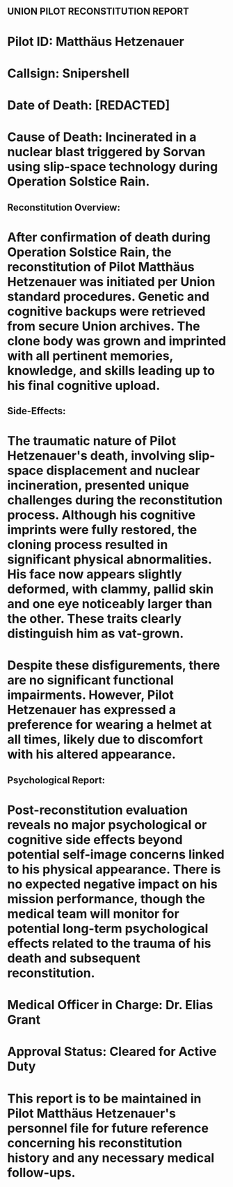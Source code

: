 ## UNION PILOT RECONSTITUTION REPORT

# Pilot ID: Matthäus Hetzenauer
# Callsign: Snipershell
# Date of Death: [REDACTED]
# Cause of Death: Incinerated in a nuclear blast triggered by Sorvan using slip-space technology during Operation Solstice Rain.


## Reconstitution Overview:

# After confirmation of death during Operation Solstice Rain, the reconstitution of Pilot Matthäus Hetzenauer was initiated per Union standard procedures. Genetic and cognitive backups were retrieved from secure Union archives. The clone body was grown and imprinted with all pertinent memories, knowledge, and skills leading up to his final cognitive upload.


## Side-Effects:

# The traumatic nature of Pilot Hetzenauer's death, involving slip-space displacement and nuclear incineration, presented unique challenges during the reconstitution process. Although his cognitive imprints were fully restored, the cloning process resulted in significant physical abnormalities. His face now appears slightly deformed, with clammy, pallid skin and one eye noticeably larger than the other. These traits clearly distinguish him as vat-grown.

# Despite these disfigurements, there are no significant functional impairments. However, Pilot Hetzenauer has expressed a preference for wearing a helmet at all times, likely due to discomfort with his altered appearance.


## Psychological Report:

# Post-reconstitution evaluation reveals no major psychological or cognitive side effects beyond potential self-image concerns linked to his physical appearance. There is no expected negative impact on his mission performance, though the medical team will monitor for potential long-term psychological effects related to the trauma of his death and subsequent reconstitution.

# Medical Officer in Charge: Dr. Elias Grant
# Approval Status: Cleared for Active Duty

# This report is to be maintained in Pilot Matthäus Hetzenauer's personnel file for future reference concerning his reconstitution history and any necessary medical follow-ups.

